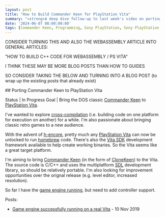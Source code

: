 ```yaml
---
layout: post
title: "How to Build Commander Keen for PlayStation Vita"
summary: "<strong>A deep dive follow-up to last week's video on porting Commander Keen to WebAssembly</strong>. I'll go step by step on how to setup your dev environment and port Keen to run in the web browser."
date: '2024-06-07 08:00:00:00'
tags: [Commander Keen, Programming, Sony PlayStation, Sony PlayStation Vita]
---
```


CONSIDER TURNING THIS AND ALSO THE WEBASSEMBLY ARTICLE INTO GENERAL ARTICLES:

"HOW TO BUILD C++ CODE FOR WEBASSEMBLY / PS VITA"

I THINK THESE MAY BE MORE BLOG POSTS THAN HOW TO GUIDES

SO CONSIDER TAKING THE BELOW AND TURNING INTO A BLOG POST (to wrap up the existing posts that already exist)


<a name="Porting Commander Keen to PlayStation Vita">
## Porting Commander Keen to PlayStation Vita 

Status | In Progress
Goal | Bring the DOS classic <a href="https://en.wikipedia.org/wiki/Commander_Keen" target="_blank">Commander Keen</a> to <a href="https://en.wikipedia.org/wiki/PlayStation_Vita" target="_blank">PlayStation Vita</a>.

I've wanted to explore <a href="https://en.wikipedia.org/wiki/Cross_compiler" target="_blank">cross-compilation</a> (i.e. building code on one platform for execution on another) for a while. I'm also passionate about bringing classic retro games to a new audience.

With the advent of <a href="https://vita.hacks.guide/installing-h-encore.html" target="_blank">h-encore</a>, pretty much any <a href="https://en.wikipedia.org/wiki/PlayStation_Vita" target="_blank">PlayStation Vita</a> can now be unlocked to run <a href="https://en.wikipedia.org/wiki/Homebrew_(video_gaming)" target="_blank">homebrew</a> code. There's also the <a href="https://vitasdk.org/" target="_blank">Vita SDK</a> development framework available to help create working binaries. So the Vita seems like a great target platform.

I'm aiming to bring <a href="https://en.wikipedia.org/wiki/Commander_Keen" target="_blank">Commander Keen</a> (in the form of <a href="https://github.com/jamesfmackenzie/clonekeen" target="_blank">CloneKeen</a>) to the Vita. The source code is C/C++ and uses the multiplatform <a href="https://www.libsdl.org/" target="_blank">SDL</a> development library, so should be relatively portable. I'm also looking for improvement opportunities over the orignal release (e.g. level editor, increased resolution).

So far I have the <a href="https://twitter.com/jamesfmackenzie/status/1193643306850369536">game engine running</a>, but need to add controller support.

Posts:

- <a href="https://twitter.com/jamesfmackenzie/status/1193643306850369536">Game engine successfully running on a real Vita</a> - 10 Nov 2019

<br />